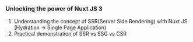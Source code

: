 ### Unlocking the power of Nuxt JS 3

1. Understanding the concept of SSR(Server Side Rendering) with Nuxt JS (Hydration -> Single Page Application)
2. Practical demonstration of SSR vs SSG vs CSR
